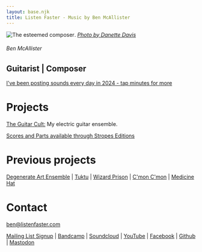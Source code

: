 ```yaml
---
layout: base.njk
title: Listen Faster - Music by Ben McAllister
---
```



<div id="home-header">

![The esteemed composer](/main/img/ben-danette-piano-bw.png).
[*Photo by Danette Davis*](https://www.danettedavis.com/)
###### Ben McAllister

## Guitarist | Composer

</div>

<div id="home-body">

[I've been posting sounds every day in 2024 - tap minutes for more](/main/1min/)

# Projects

[The Guitar Cult:](https://www.theguitarcult.com/) My electric guitar ensemble.

[Scores and Parts available through Stropes Editions](https://www.stropes.com/ben-mcallister/)


# Previous projects

[Degenerate Art Ensemble](https://www.degenerateartensemble.com/) | [Tuktu](https://listenfastermusic.bandcamp.com/album/qayaq-1) | [Wizard Prison](https://wizardprison.bandcamp.com/) | [C'mon C'mon](https://cmoncmon.bandcamp.com/) | [Medicine Hat](https://listenfastermusic.bandcamp.com/album/medicine-hat)

# Contact

ben@listenfaster.com

[Mailing List Signup](http://eepurl.com/bbcGMr) | [Bandcamp](https://listenfastermusic.bandcamp.com/) | [Soundcloud](https://soundcloud.com/listenfaster/) | [YouTube](https://www.youtube.com/channel/UCWBSD3mHhaImuKrzbQ0zHQA) | [Facebook](https://www.facebook.com/ben.mcallister) | [Github](https://github.com/benmca/) | <a rel="me" href="https://social.toplap.org/@listenfaster">Mastodon</a>



</div>


